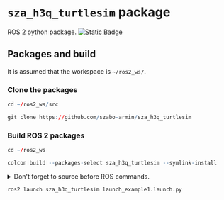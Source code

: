 # `sza_h3q_turtlesim` package
ROS 2 python package.  [![Static Badge](https://img.shields.io/badge/ROS_2-Humble-34aec5)](https://docs.ros.org/en/humble/)
## Packages and build

It is assumed that the workspace is `~/ros2_ws/`.

### Clone the packages
``` r
cd ~/ros2_ws/src
```
``` r
git clone https://github.com/szabo-armin/sza_h3q_turtlesim
```

### Build ROS 2 packages
``` r
cd ~/ros2_ws
```
``` r
colcon build --packages-select sza_h3q_turtlesim --symlink-install
```

<details>
<summary> Don't forget to source before ROS commands.</summary>

``` bash
source ~/ros2_ws/install/setup.bash
```
</details>

``` r
ros2 launch sza_h3q_turtlesim launch_example1.launch.py
```
